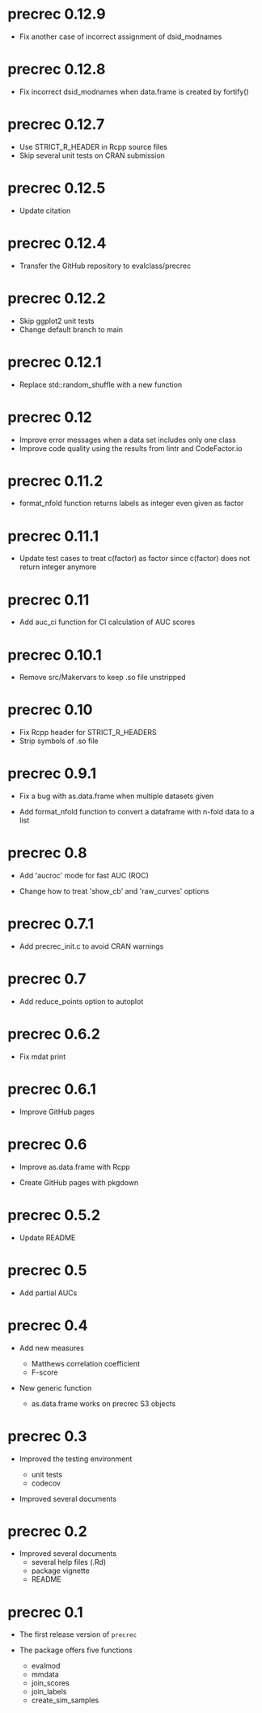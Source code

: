 # precrec 0.12.9

* Fix another case of incorrect assignment of dsid_modnames

# precrec 0.12.8

* Fix incorrect dsid_modnames when data.frame is created by fortify()

# precrec 0.12.7

* Use STRICT_R_HEADER in Rcpp source files
* Skip several unit tests on CRAN submission

# precrec 0.12.5

* Update citation

# precrec 0.12.4

* Transfer the GitHub repository to evalclass/precrec

# precrec 0.12.2

* Skip ggplot2 unit tests
* Change default branch to main

# precrec 0.12.1

* Replace std::random_shuffle with a new function 

# precrec 0.12

* Improve error messages when a data set includes only one class  
* Improve code quality using the results from lintr and CodeFactor.io

# precrec 0.11.2

* format_nfold function returns labels as integer even given as factor  

# precrec 0.11.1

* Update test cases to treat c(factor) as factor since c(factor) does not return integer anymore 

# precrec 0.11

* Add auc\_ci function for CI calculation of AUC scores

# precrec 0.10.1

* Remove src/Makervars to keep .so file unstripped

# precrec 0.10

* Fix Rcpp header for STRICT_R_HEADERS
* Strip symbols of .so file

# precrec 0.9.1

* Fix a bug with as.data.frame when multiple datasets given

* Add format_nfold function to convert a dataframe with n-fold data to a list

# precrec 0.8

* Add 'aucroc' mode for fast AUC (ROC)

* Change how to treat 'show_cb' and 'raw_curves' options

# precrec 0.7.1

* Add precrec_init.c to avoid CRAN warnings

# precrec 0.7

* Add reduce_points option to autoplot

# precrec 0.6.2

* Fix mdat print

# precrec 0.6.1

* Improve GitHub pages

# precrec 0.6

* Improve as.data.frame with Rcpp

* Create GitHub pages with pkgdown

# precrec 0.5.2

* Update README

# precrec 0.5

* Add partial AUCs

# precrec 0.4

* Add new measures
    * Matthews correlation coefficient
    * F-score
    
* New generic function
    * as.data.frame works on precrec S3 objects

# precrec 0.3

* Improved the testing environment
    * unit tests
    * codecov
    
* Improved several documents


# precrec 0.2

* Improved several documents
    * several help files (.Rd)
    * package vignette
    * README

# precrec 0.1

* The first release version of `precrec`

* The package offers five functions
    * evalmod
    * mmdata
    * join\_scores
    * join\_labels
    * create\_sim\_samples

